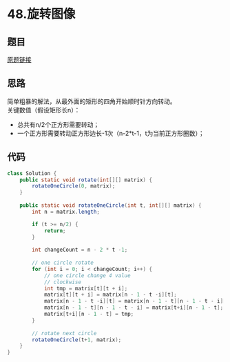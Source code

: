 # 48.旋转图像
## 题目
[原题链接](https://leetcode.com/problems/rotate-image/)

## 思路
简单粗暴的解法，从最外面的矩形的四角开始顺时针方向转动。  
关键数值（假设矩形长n）：
- 总共有n/2个正方形需要转动；
- 一个正方形需要转动正方形边长-1次（n-2*t-1，t为当前正方形圈数）；

## 代码
```java
class Solution {
    public static void rotate(int[][] matrix) {
    	rotateOneCircle(0, matrix);
    }
    
    public static void rotateOneCircle(int t, int[][] matrix) {
        int n = matrix.length;

    	if (t >= n/2) {
    		return;
    	}
    	
    	int changeCount = n - 2 * t -1; 
    	
    	// one circle rotate
        for (int i = 0; i < changeCount; i++) {
        	// one circle change 4 value
        	// clockwise
        	int tmp = matrix[t][t + i];
        	matrix[t][t + i] = matrix[n - 1 - t -i][t];
        	matrix[n - 1 - t -i][t] = matrix[n - 1 - t][n - 1 - t - i];
        	matrix[n - 1 - t][n - 1 - t - i] = matrix[t+i][n - 1 - t];
        	matrix[t+i][n - 1 - t] = tmp;
        }
        
        // rotate next circle
        rotateOneCircle(t+1, matrix);
    }
}

```



